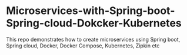# Microservices-with-Spring-boot-Spring-cloud-Dokcker-Kubernetes
This repo demonstrates how to create microservices using Spring boot, Spring cloud, Docker, Docker Compose, Kubernetes, Zipkin etc
